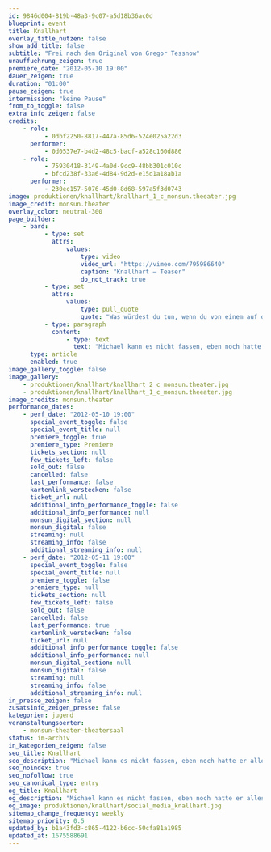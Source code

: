 ```yaml
---
id: 9846d004-819b-48a3-9c07-a5d18b36ac0d
blueprint: event
title: Knallhart
overlay_title_nutzen: false
show_add_title: false
subtitle: "Frei nach dem Original von Gregor Tessnow"
urauffuehrung_zeigen: true
premiere_date: "2012-05-10 19:00"
dauer_zeigen: true
duration: "01:00"
pause_zeigen: true
intermission: "keine Pause"
from_to_toggle: false
extra_info_zeigen: false
credits:
    - role:
          - 0dbf2250-8817-447a-85d6-524e025a22d3
      performer:
          - 0d0537e7-b4d2-48c5-bacf-a528c160d886
    - role:
          - 75930418-3149-4a0d-9cc9-48bb301c010c
          - bfcd238f-33a6-4d84-9d2d-e15d1a18ab1a
      performer:
          - 230ec157-5076-45d0-8d68-597a5f3d0743
image: produktionen/knallhart/knallhart_1_c_monsun.theeater.jpg
image_credit: monsun.theater
overlay_color: neutral-300
page_builder:
    - bard:
          - type: set
            attrs:
                values:
                    type: video
                    video_url: "https://vimeo.com/795986640"
                    caption: "Knallhart – Teaser"
                    do_not_track: true
          - type: set
            attrs:
                values:
                    type: pull_quote
                    quote: "Was würdest du tun, wenn du von einem auf den anderen Tag aus dem Paradies vertrieben wirst?"
          - type: paragraph
            content:
                - type: text
                  text: "Michael kann es nicht fassen, eben noch hatte er alles was er wollte und plötzlich findet er sich in einem Drecksloch wieder. Als wäre das noch nicht genug, macht da auch noch Errol und seine Gang das Leben ihm zur Hölle. Doch dann trifft er den Dealer Hamal, der ihm unter die Arme greift und ihn zwingt, eine lebenswichtige Entscheidung zu treffen. Der Darstellendes Spiel Kurs der Klasse 9 des Gymnasiums Othmarschen hat sich zu dem Roman „Knallhart“ von Gregor Tessnow seine eigenen Gedanken gemacht und zeigt ein knallhartes Stück über den Kampf mit der Ausweglosigkeit eines Jugendlichen."
      type: article
      enabled: true
image_gallery_toggle: false
image_gallery:
    - produktionen/knallhart/knallhart_2_c_monsun.theater.jpg
    - produktionen/knallhart/knallhart_1_c_monsun.theeater.jpg
image_credits: monsun.theater
performance_dates:
    - perf_date: "2012-05-10 19:00"
      special_event_toggle: false
      special_event_title: null
      premiere_toggle: true
      premiere_type: Premiere
      tickets_section: null
      few_tickets_left: false
      sold_out: false
      cancelled: false
      last_performance: false
      kartenlink_verstecken: false
      ticket_url: null
      additional_info_performance_toggle: false
      additional_info_performance: null
      monsun_digital_section: null
      monsun_digital: false
      streaming: null
      streaming_info: false
      additional_streaming_info: null
    - perf_date: "2012-05-11 19:00"
      special_event_toggle: false
      special_event_title: null
      premiere_toggle: false
      premiere_type: null
      tickets_section: null
      few_tickets_left: false
      sold_out: false
      cancelled: false
      last_performance: true
      kartenlink_verstecken: false
      ticket_url: null
      additional_info_performance_toggle: false
      additional_info_performance: null
      monsun_digital_section: null
      monsun_digital: false
      streaming: null
      streaming_info: false
      additional_streaming_info: null
in_presse_zeigen: false
zusatsinfo_zeigen_presse: false
kategorien: jugend
veranstaltungsoerter:
    - monsun-theater-theatersaal
status: im-archiv
in_kategorien_zeigen: false
seo_title: Knallhart
seo_description: "Michael kann es nicht fassen, eben noch hatte er alles was er wollte und plötzlich findet er sich in einem Drecksloch wieder."
seo_noindex: true
seo_nofollow: true
seo_canonical_type: entry
og_title: Knallhart
og_description: "Michael kann es nicht fassen, eben noch hatte er alles was er wollte und plötzlich findet er sich in einem Drecksloch wieder."
og_image: produktionen/knallhart/social_media_knallhart.jpg
sitemap_change_frequency: weekly
sitemap_priority: 0.5
updated_by: b1a43fd3-c865-4122-b6cc-50cfa81a1985
updated_at: 1675588691
---
```

